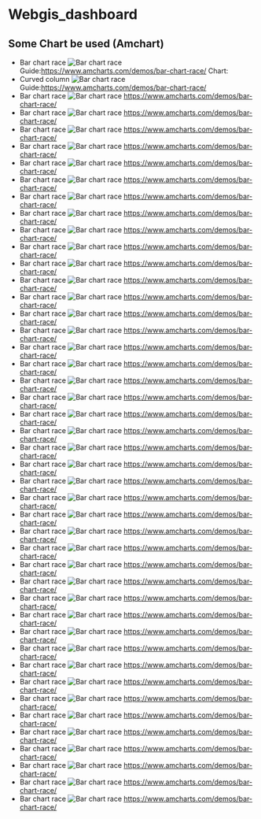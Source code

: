 # Webgis_dashboard
## Some Chart be used (Amchart)

* Bar chart race
![Bar chart race](/img/barchartrace.png)
Guide:<https://www.amcharts.com/demos/bar-chart-race/>
Chart:
* Curved column
![Bar chart race](/img/curvedcolumn.png)
Guide:<https://www.amcharts.com/demos/bar-chart-race/>
* Bar chart race
![Bar chart race](/img/barchartrace.png)
<https://www.amcharts.com/demos/bar-chart-race/>
* Bar chart race
![Bar chart race](/img/barchartrace.png)
<https://www.amcharts.com/demos/bar-chart-race/>
* Bar chart race
![Bar chart race](/img/barchartrace.png)
<https://www.amcharts.com/demos/bar-chart-race/>
* Bar chart race
![Bar chart race](/img/barchartrace.png)
<https://www.amcharts.com/demos/bar-chart-race/>
* Bar chart race
![Bar chart race](/img/barchartrace.png)
<https://www.amcharts.com/demos/bar-chart-race/>
* Bar chart race
![Bar chart race](/img/barchartrace.png)
<https://www.amcharts.com/demos/bar-chart-race/>
* Bar chart race
![Bar chart race](/img/barchartrace.png)
<https://www.amcharts.com/demos/bar-chart-race/>
* Bar chart race
![Bar chart race](/img/barchartrace.png)
<https://www.amcharts.com/demos/bar-chart-race/>
* Bar chart race
![Bar chart race](/img/barchartrace.png)
<https://www.amcharts.com/demos/bar-chart-race/>
* Bar chart race
![Bar chart race](/img/barchartrace.png)
<https://www.amcharts.com/demos/bar-chart-race/>
* Bar chart race
![Bar chart race](/img/barchartrace.png)
<https://www.amcharts.com/demos/bar-chart-race/>
* Bar chart race
![Bar chart race](/img/barchartrace.png)
<https://www.amcharts.com/demos/bar-chart-race/>
* Bar chart race
![Bar chart race](/img/barchartrace.png)
<https://www.amcharts.com/demos/bar-chart-race/>
* Bar chart race
![Bar chart race](/img/barchartrace.png)
<https://www.amcharts.com/demos/bar-chart-race/>
* Bar chart race
![Bar chart race](/img/barchartrace.png)
<https://www.amcharts.com/demos/bar-chart-race/>
* Bar chart race
![Bar chart race](/img/barchartrace.png)
<https://www.amcharts.com/demos/bar-chart-race/>
* Bar chart race
![Bar chart race](/img/barchartrace.png)
<https://www.amcharts.com/demos/bar-chart-race/>
* Bar chart race
![Bar chart race](/img/barchartrace.png)
<https://www.amcharts.com/demos/bar-chart-race/>
* Bar chart race
![Bar chart race](/img/barchartrace.png)
<https://www.amcharts.com/demos/bar-chart-race/>
* Bar chart race
![Bar chart race](/img/barchartrace.png)
<https://www.amcharts.com/demos/bar-chart-race/>
* Bar chart race
![Bar chart race](/img/barchartrace.png)
<https://www.amcharts.com/demos/bar-chart-race/>
* Bar chart race
![Bar chart race](/img/barchartrace.png)
<https://www.amcharts.com/demos/bar-chart-race/>
* Bar chart race
![Bar chart race](/img/barchartrace.png)
<https://www.amcharts.com/demos/bar-chart-race/>
* Bar chart race
![Bar chart race](/img/barchartrace.png)
<https://www.amcharts.com/demos/bar-chart-race/>
* Bar chart race
![Bar chart race](/img/barchartrace.png)
<https://www.amcharts.com/demos/bar-chart-race/>
* Bar chart race
![Bar chart race](/img/barchartrace.png)
<https://www.amcharts.com/demos/bar-chart-race/>
* Bar chart race
![Bar chart race](/img/barchartrace.png)
<https://www.amcharts.com/demos/bar-chart-race/>
* Bar chart race
![Bar chart race](/img/barchartrace.png)
<https://www.amcharts.com/demos/bar-chart-race/>
* Bar chart race
![Bar chart race](/img/barchartrace.png)
<https://www.amcharts.com/demos/bar-chart-race/>
* Bar chart race
![Bar chart race](/img/barchartrace.png)
<https://www.amcharts.com/demos/bar-chart-race/>
* Bar chart race
![Bar chart race](/img/barchartrace.png)
<https://www.amcharts.com/demos/bar-chart-race/>
* Bar chart race
![Bar chart race](/img/barchartrace.png)
<https://www.amcharts.com/demos/bar-chart-race/>
* Bar chart race
![Bar chart race](/img/barchartrace.png)
<https://www.amcharts.com/demos/bar-chart-race/>
* Bar chart race
![Bar chart race](/img/barchartrace.png)
<https://www.amcharts.com/demos/bar-chart-race/>
* Bar chart race
![Bar chart race](/img/barchartrace.png)
<https://www.amcharts.com/demos/bar-chart-race/>
* Bar chart race
![Bar chart race](/img/barchartrace.png)
<https://www.amcharts.com/demos/bar-chart-race/>
* Bar chart race
![Bar chart race](/img/barchartrace.png)
<https://www.amcharts.com/demos/bar-chart-race/>
* Bar chart race
![Bar chart race](/img/barchartrace.png)
<https://www.amcharts.com/demos/bar-chart-race/>
* Bar chart race
![Bar chart race](/img/barchartrace.png)
<https://www.amcharts.com/demos/bar-chart-race/>
* Bar chart race
![Bar chart race](/img/barchartrace.png)
<https://www.amcharts.com/demos/bar-chart-race/>
* Bar chart race
![Bar chart race](/img/barchartrace.png)
<https://www.amcharts.com/demos/bar-chart-race/>
* Bar chart race
![Bar chart race](/img/barchartrace.png)
<https://www.amcharts.com/demos/bar-chart-race/>
* Bar chart race
![Bar chart race](/img/barchartrace.png)
<https://www.amcharts.com/demos/bar-chart-race/>
